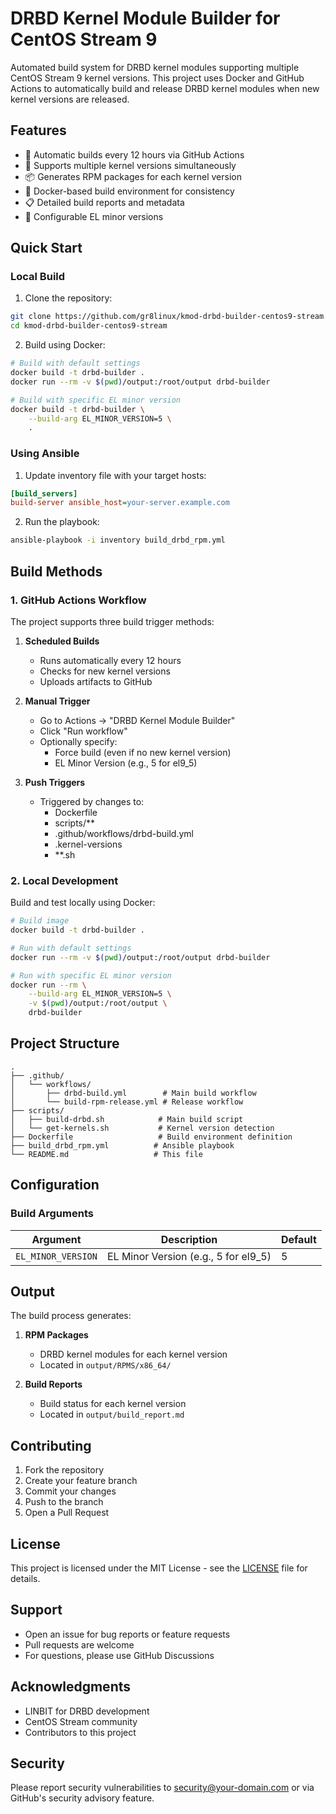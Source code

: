 # DRBD Kernel Module Builder for CentOS Stream 9

Automated build system for DRBD kernel modules supporting multiple CentOS Stream 9 kernel versions. This project uses Docker and GitHub Actions to automatically build and release DRBD kernel modules when new kernel versions are released.

## Features

- 🔄 Automatic builds every 12 hours via GitHub Actions
- 🎯 Supports multiple kernel versions simultaneously
- 📦 Generates RPM packages for each kernel version
- 🚀 Docker-based build environment for consistency
- 📋 Detailed build reports and metadata
- 🔧 Configurable EL minor versions

## Quick Start

### Local Build

1. Clone the repository:
```bash
git clone https://github.com/gr8linux/kmod-drbd-builder-centos9-stream.git
cd kmod-drbd-builder-centos9-stream
```

2. Build using Docker:
```bash
# Build with default settings
docker build -t drbd-builder .
docker run --rm -v $(pwd)/output:/root/output drbd-builder

# Build with specific EL minor version
docker build -t drbd-builder \
    --build-arg EL_MINOR_VERSION=5 \
    .
```

### Using Ansible

1. Update inventory file with your target hosts:
```ini
[build_servers]
build-server ansible_host=your-server.example.com
```

2. Run the playbook:
```bash
ansible-playbook -i inventory build_drbd_rpm.yml
```

## Build Methods

### 1. GitHub Actions Workflow

The project supports three build trigger methods:

1. **Scheduled Builds**
   - Runs automatically every 12 hours
   - Checks for new kernel versions
   - Uploads artifacts to GitHub

2. **Manual Trigger**
   - Go to Actions → "DRBD Kernel Module Builder"
   - Click "Run workflow"
   - Optionally specify:
     - Force build (even if no new kernel version)
     - EL Minor Version (e.g., 5 for el9_5)

3. **Push Triggers**
   - Triggered by changes to:
     - Dockerfile
     - scripts/**
     - .github/workflows/drbd-build.yml
     - .kernel-versions
     - **.sh

### 2. Local Development

Build and test locally using Docker:

```bash
# Build image
docker build -t drbd-builder .

# Run with default settings
docker run --rm -v $(pwd)/output:/root/output drbd-builder

# Run with specific EL minor version
docker run --rm \
    --build-arg EL_MINOR_VERSION=5 \
    -v $(pwd)/output:/root/output \
    drbd-builder
```

## Project Structure

```
.
├── .github/
│   └── workflows/
│       ├── drbd-build.yml        # Main build workflow
│       └── build-rpm-release.yml # Release workflow
├── scripts/
│   ├── build-drbd.sh            # Main build script
│   └── get-kernels.sh           # Kernel version detection
├── Dockerfile                   # Build environment definition
├── build_drbd_rpm.yml          # Ansible playbook
└── README.md                   # This file
```

## Configuration

### Build Arguments

| Argument | Description | Default |
|----------|-------------|---------|
| `EL_MINOR_VERSION` | EL Minor Version (e.g., 5 for el9_5) | 5 |

## Output

The build process generates:

1. **RPM Packages**
   - DRBD kernel modules for each kernel version
   - Located in `output/RPMS/x86_64/`

2. **Build Reports**
   - Build status for each kernel version
   - Located in `output/build_report.md`

## Contributing

1. Fork the repository
2. Create your feature branch
3. Commit your changes
4. Push to the branch
5. Open a Pull Request

## License

This project is licensed under the MIT License - see the [LICENSE](LICENSE) file for details.

## Support

- Open an issue for bug reports or feature requests
- Pull requests are welcome
- For questions, please use GitHub Discussions

## Acknowledgments

- LINBIT for DRBD development
- CentOS Stream community
- Contributors to this project

## Security

Please report security vulnerabilities to security@your-domain.com or via GitHub's security advisory feature.

